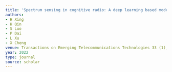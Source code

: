 ```yaml
---
title: 'Spectrum sensing in cognitive radio: A deep learning based model'
authors:
- H Xing
- H Qin
- S Luo
- P Dai
- L Xu
- X Cheng
venue: Transactions on Emerging Telecommunications Technologies 33 (1), e4388, 2022
year: 2022
type: journal
source: scholar
---
```

